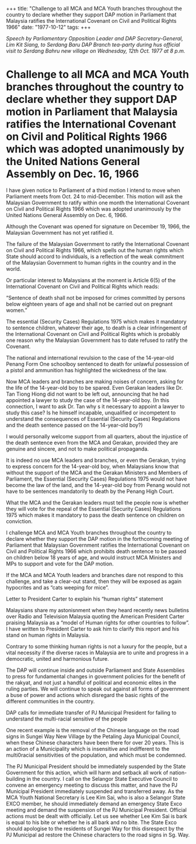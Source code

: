 +++ 
title: "Challenge to all MCA and MCA Youth branches throughout the country to declare whether they support DAP motion in Parliament that Malaysia ratifies the International Covenant on Civil and Political Rights 1966"
date: "1977-10-12"
tags:
+++

_Speech by Parliamentary Opposition Leader and DAP Secretary-General, Lim Kit Siang, to Serdang Baru DAP Branch tea-party during hus official visit to Serdang Bahru new village on Wednesday, 12th Oct. 1977 at 8 p.m._

# Challenge to all MCA and MCA Youth branches throughout the country to declare whether they support DAP motion in Parliament that Malaysia ratifies the International Covenant on Civil and Political Rights 1966 which was adopted unanimously by the United Nations General Assembly on Dec. 16, 1966

I have given notice to Parliament of a third motion I intend to move when Parliament meets from Oct. 24 to mid-December. This motion will ask the Malaysian Government to ratify within one month the International Covenant on Civil and Political Rights 1966 which was adopted unanimously by the United Nations General Assembly on Dec. 6, 1966.</u>

Although the Covenant was opened for signature on December 19, 1966, the Malaysian Government has not yet ratified it.

The failure of the Malaysian Government to ratify the International Covenant on Civil and Political Rights 1966, which spells out the human rights which State should accord to individuals, is a reflection of the weak commitment of the Malaysian Government to human rights in the country and in the world.

Or particular interest to Malaysians at the moment is Article 6(5) of the International Covenant on Civil and Political Rights which reads:

“Sentence of death shall not be imposed for crimes committed by persons below eighteen years of age and shall not be carried out on pregnant women.”

The essential (Security Cases) Regulations 1975 which makes it mandatory to sentence children, whatever their age, to death is a clear infringement of the International Covenant on Civil and Political Rights which is probably one reason why the Malaysian Government has to date refused to ratify the Covenant.

The national and international revulsion to the case of the 14-year-old Penang Form One schoolboy sentenced to death for unlawful possession of a pistol and ammunition has highlighted the wickedness of the law.

Now MCA leaders and branches are making noises of concern, asking for the life of the 14-year-old boy to be spared. Even Gerakan leaders like Dr. Tan Tiong Hiong did not want to be left out, announcing that he had appointed a lawyer to study the case of the 14-year-old boy. (In this connection, I want to ask Dr. Tan why s it necessary to appoint a lawyer to study this case? Is he himself incapable, unqualified or incompetent to understand the consequences of Essential (Security Cases) Regulations and the death sentence passed on the 14-year-old boy?)

I would personally welcome support from all quarters, about the injustice of the death sentence even from the MCA and Gerakan, provided they are genuine and sincere, and not to make political propaganda.

It is indeed no use MCA leaders and branches, or even the Gerakan, trying to express concern for the 14-year-old boy, when Malaysians know that without the support of the MCA and the Gerakan Ministers and Members of Parliament, the Essential (Security Cases) Regulations 1975 would not have become the law of the land, and the 14-year-old boy from Penang would not have to be sentences mandatorily to death by the Penang High Court.

What the MCA and the Gerakan leaders must tell the people now is whether they will vote for the repeal of the Essential (Security Cases) Regulations 1975 which makes it mandatory to pass the death sentence on children on conviction.

I challenge MCA and MCA Youth branches throughout the country to declare whether they support the DAP motion in the forthcoming meeting of Parliament that Malaysian Government ratifies the International Covenant on Civil and Political Rights 1966 which prohibits death sentence to be passed on children below 18 years of age, and would instruct MCA Ministers and MPs to support and vote for the DAP motion.

If the MCA and MCA Youth leaders and branches dare not respond to this challenge, and take a clear-out stand, then they will be exposed as again hypocrites and as “cats weeping for mice”.

Letter to President Carter to explain his “human rights” statement

Malaysians share my astonisnment when they heard recently news bulletins over Radio and Television Malaysia quoting the American President Carter praising Malaysia as a “model of Human rights for other countries to follow”. I have written to President Carter to ask him to clarify this report and his stand on human rights in Malaysia.

Contrary to some thinking human rights is not a luxury for the people, but a vital necessity if the diverse races in Malaysia are to unite and progress in a democratic, united and harmonious future.

The DAP will continue inside and outside Parliament and State Assemblies to press for fundamental changes in government policies for the benefit of the rakyat, and not just a handful of political and economic elites in the ruling parties. We will continue to speak out against all forms of government a buse of power and actions which disregard the basic rights of the different communities in the country.

DAP calls for immediate transfer of PJ Municipal President for failing to understand the multi-racial sensitive of the people

One recent example is the removal of the Chinese language on the road signs in Sungei Way New Village by the Petaling Jaya Municipal Council, when these Chinese characters have been there for over 20 years. This is an action of a Municipality which is insensitive and indifferent to the multi0racial sensitivities of the population, and which must be condemned.

The PJ Municipal President should be immediately suspended by the State Government for this action, which will harm and setback all work of nation-building in the country. I call on the Selangor State Executive Council to convene an emergency meeting to discuss this matter, and have the PJ Municipal President immediately suspended and transferred away. As the MCA Youth National Secretary is Lee Kim Sai, who is also a Selangor State EXCO member, he should immediately demand an emergency State Exco meeting and demand the suspension of the PJ Municipal President. Official actions must be dealt with officially. Let us see whether Lee Kim Sai is bark is equal to his bite or whether he is all bark and no bite. The State Exco should apologise to the residents of Sungei Way for this disrespect by the PJ Municipal ad restore the Chinese characters to the road signs in Sg. Way.
 
